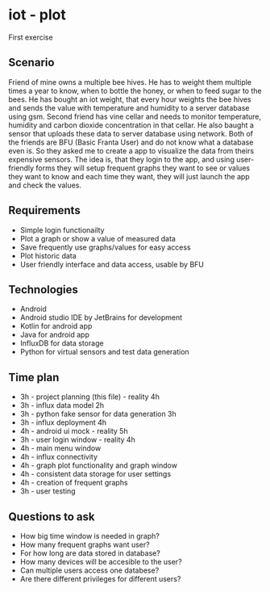 # iot - plot
First exercise


## Scenario
Friend of mine owns a multiple bee hives. He has to weight them multiple times a year to know, when to bottle the honey, or when to feed sugar to the bees. He has bought an iot weight, that every hour weights the bee hives and sends the value with temperature and humidity to a server database using gsm. Second friend has vine cellar and needs to monitor temperature, humidity and carbon dioxide concentration in that cellar. He also baught a sensor that uploads these data to server database using network. Both of the friends are BFU (Basic Franta User) and do not know what a database even is. So they asked me to create a app to visualize the data from theirs expensive sensors. The idea is, that they login to the app, and using user-friendly forms they will setup frequent graphs they want to see or values they want to know and each time they want, they will just launch the app and check the values.

## Requirements
* Simple login functionailty
* Plot a graph or show a value of measured data
* Save frequently use graphs/values for easy access
* Plot historic data
* User friendly interface and data access, usable by BFU

## Technologies
* Android
* Android studio IDE by JetBrains for development
* Kotlin for android app
* Java for android app
* InfluxDB for data storage
* Python for virtual sensors and test data generation

## Time plan

* 3h - project planning (this file) - reality 4h
* 3h - influx data model 2h
* 3h - python fake sensor for data generation 3h
* 3h - influx deployment 4h
* 4h - android ui mock - reality 5h
* 3h - user login window - reality 4h
* 4h - main menu window
* 4h - influx connectivity
* 4h - graph plot functionality and graph window
* 4h - consistent data storage for user settings
* 4h - creation of frequent graphs
* 3h - user testing

## Questions to ask
* How big time window is needed in graph?
* How many frequent graphs want user?
* For how long are data stored in database?
* How many devices will be accesible to the user?
* Can multiple users access one databese?
* Are there different privileges for different users?